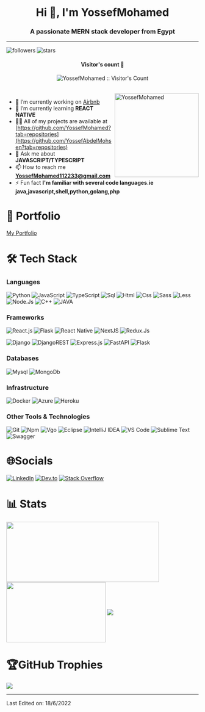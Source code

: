 <h1 align="center">Hi 👋, I'm YossefMohamed</h1>
<h3 align="center">A passionate MERN stack developer from Egypt</h3>

---

![followers](https://img.shields.io/github/followers/YossefAbdelMohsen?style=social)
![stars](https://img.shields.io/github/stars/YossefAbdelMohsen?style=social)

<h4 align="center">Visitor's count 👀</h4>
<p align="center"><img src="https://profile-counter.glitch.me/{YossefMohamed}/count.svg" alt="YossefMohamed :: Visitor's Count" /></p>
<br/>
<img align="right" height="220px" src="https://i.pinimg.com/originals/e4/26/70/e426702edf874b181aced1e2fa5c6cde.gif" alt="YossefMohamed" />

- 🔭 I’m currently working on [Airbnb](https://github.com/YossefAbdelMohsen/airbnb-api)
- 🌱 I’m currently learning **REACT NATIVE**
- 👨‍💻 All of my projects are available at [https://github.com/YossefMohamed?tab=repositories](https://github.com/YossefAbdelMohsen?tab=repositories)
- 💬 Ask me about **JAVASCRIPT/TYPESCRIPT**
- 📫 How to reach me **YossefMohamed112233@gmail.com**
- ⚡ Fun fact **I'm familiar with several code languages.ie java,javascript,shell,python,golang,php**

# 💬 Portfolio

[My Portfolio](https://yossefmohamed.netlify.app/)


# 🛠 Tech Stack

### Languages

![Python](https://img.shields.io/badge/python-3670A0?style=for-the-badge&logo=python&logoColor=ffdd54)
![JavaScript](https://img.shields.io/badge/javascript-%23323330.svg?style=for-the-badge&logo=javascript&logoColor=%23F7DF1E)
![TypeScript](https://img.shields.io/badge/typescript-%23007ACC.svg?style=for-the-badge&logo=typescript&logoColor=white)
![Sql](http://img.shields.io/badge/-Sql-00758f?style=flat-square&logo=Mysql&logoColor=white)
![Html](http://img.shields.io/badge/-Html-e24c27?style=flat-square&logo=html5&logoColor=white)
![Css](http://img.shields.io/badge/-Css-2a65f1?style=flat-square&logo=css3&logoColor=white)
![Sass](http://img.shields.io/badge/-Sass-cc6699?style=flat-square&logo=sass&logoColor=white)
![Less](http://img.shields.io/badge/-Less-254c7d?style=flat-square&logo=less&logoColor=white)
![Node.Js](https://img.shields.io/badge/Node.js-43853D?style=for-the-badge&logo=node.js&logoColor=white)
![C++](https://img.shields.io/badge/C%2B%2B-00599C?style=for-the-badge&logo=c%2B%2B&logoColor=white)
![JAVA](https://img.shields.io/badge/Java-ED8B00?style=for-the-badge&logo=java&logoColor=white)

### Frameworks

![React.js](https://img.shields.io/badge/React-20232A?style=for-the-badge&logo=react&logoColor=61DAFB)
![Flask](http://img.shields.io/badge/-Flask-white?style=flat-square&logo=flask&logoColor=black)
![React Native](https://img.shields.io/badge/React_Native-20232A?style=for-the-badge&logo=react&logoColor=61DAFB)
![NextJS](https://img.shields.io/badge/nextjs-20232A?style=for-the-badge&logo=next&logoColor=61DAFB)
![Redux.Js](https://img.shields.io/badge/Redux-593D88?style=for-the-badge&logo=redux&logoColor=white)

![Django](https://img.shields.io/badge/django-%23092E20.svg?style=for-the-badge&logo=django&logoColor=white)
![DjangoREST](https://img.shields.io/badge/DJANGO-REST-ff1709?style=for-the-badge&logo=django&logoColor=white&color=ff1709&labelColor=gray)
![Express.js](https://img.shields.io/badge/express.js-%23404d59.svg?style=for-the-badge&logo=express&logoColor=%2361DAFB)
![FastAPI](https://img.shields.io/badge/FastAPI-005571?style=for-the-badge&logo=fastapi)
![Flask](https://img.shields.io/badge/flask-%23000.svg?style=for-the-badge&logo=flask&logoColor=white)

### Databases

![Mysql](http://img.shields.io/badge/-Mysql-white?style=flat-square&logo=mysql)
![MongoDb](http://img.shields.io/badge/-MongoDb-white?style=flat-square&logo=mongodb)

### Infrastructure

![Docker](https://img.shields.io/badge/docker-%230db7ed.svg?style=for-the-badge&logo=docker&logoColor=white)
![Azure](https://img.shields.io/badge/azure-%230072C6.svg?style=for-the-badge&logo=azure-devops&logoColor=white) 
![Heroku](https://img.shields.io/badge/heroku-%23430098.svg?style=for-the-badge&logo=heroku&logoColor=white)


### Other Tools & Technologies

![Git](http://img.shields.io/badge/-Git-white?style=flat-square&logo=git)
![Npm](http://img.shields.io/badge/-Npm-white?style=flat-square&logo=npm&logoColor=white)
![Vgo](http://img.shields.io/badge/-Vgo-white?style=flat-square&logo=go)
![Eclipse](http://img.shields.io/badge/-Eclipse-41347e?style=flat-square&logo=eclipse&logoColor=white)
![IntelliJ IDEA](http://img.shields.io/badge/-IntelliJ%20IDEA-black?style=flat-square&logo=intellijidea&logoColor=white)
![VS Code](http://img.shields.io/badge/-VS%20Code-black?style=flat-square&logo=visualstudiocode&logoColor=3aa7f2)
![Sublime Text](http://img.shields.io/badge/-Sublime%20Text-484848?style=flat-square&logo=sublimetext)
![Swagger](https://img.shields.io/badge/-Swagger-%23Clojure?style=for-the-badge&logo=swagger&logoColor=white)

# 🌐Socials

[![LinkedIn](https://img.shields.io/badge/linkedin-%230077B5.svg?style=for-the-badge&logo=linkedin&logoColor=white)](https://www.linkedin.com/in/yossef-mohamed-57996a181/)
[![Dev.to](https://img.shields.io/badge/dev.to-0A0A0A?style=for-the-badge&logo=dev.to&logoColor=white)](https://dev.to/yossefmohamed)
[![Stack Overflow](https://img.shields.io/badge/-Stackoverflow-FE7A16?style=for-the-badge&logo=stack-overflow&logoColor=white)](https://stackoverflow.com/users/13668820/yossef-mohamed)

# 📊 Stats

<div>
  <span><img align="center" width="400px" height="158px" src="https://github-readme-stats.vercel.app/api?username=YossefAbdelMohsen&theme=highcontrast&show_icons=true" /></span>
  <span><img align="center" width="260px" height="158px" src="https://github-readme-stats.vercel.app/api/top-langs/?username=YossefAbdelMohsen&theme=dark&layout=compact&langs_count=10" /></span>
  <span><img align="center"  src="https://github-readme-streak-stats.herokuapp.com/?user=YossefAbdelMohsen&theme=dark&hide_border=false" /></span>
</div>


# 🏆GitHub Trophies

![](https://github-profile-trophy.vercel.app/?username=YossefAbdelMohsen&theme=onedark&no-frame=false&no-bg=false&margin-w=4)


-----
Last Edited on: 18/6/2022
